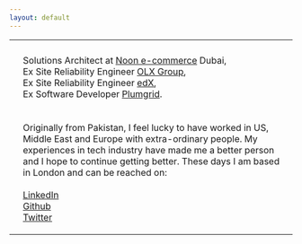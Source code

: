```yaml
---
layout: default
---
```


<table>
<tr>
<th></th>
<th></th>
</tr>
<tr>
<td>
</td>
<td>
<p>Solutions Architect at <a href='https://www.noon.com/uae-en/'>Noon e-commerce</a> Dubai,<br>Ex Site Reliability Engineer <a href='https://www.olxgroup.com/'>OLX Group</a>,<br>Ex Site Reliability Engineer <a href='https://www.edx.org/'>edX</a>,<br>Ex Software Developer  <a href='https://www.crunchbase.com/organization/plumgrid'>Plumgrid</a>.<br>
<br>
<br>
Originally from Pakistan, I feel lucky to have worked in US, Middle East and Europe with extra-ordinary people. My experiences in tech industry have made me a better person and I hope to continue getting better. These days I am based in London and can be reached on:<br><br>
<a href='https://www.linkedin.com/in/bilalahmad99/'>LinkedIn</a><br>
<a href='https://github.com/bilalahmad99'>Github</a><br>
<a href='https://twitter.com/bilahmad99'>Twitter</a><br>
</p>
</td>
</tr>
</table>
